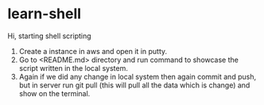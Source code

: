 # learn-shell
Hi, starting shell scripting
1. Create a instance in aws and open it in putty. 
2. Go to <README.md> directory and run command <cat README.md> to showcase the script written in the local system.
3. Again if we did any change in local system then again commit and push, but in server run git pull (this will pull all the data which is change) and show on the terminal. 